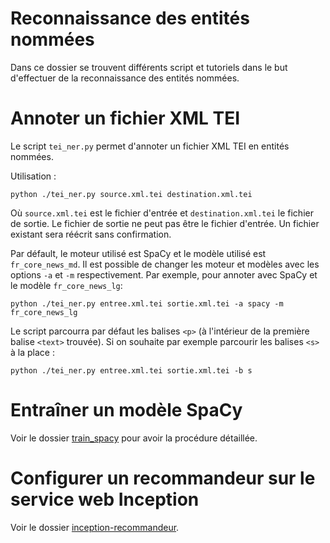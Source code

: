 # Reconnaissance des entités nommées

Dans ce dossier se trouvent différents script et tutoriels dans le but
d'effectuer de la reconnaissance des entités nommées.

# Annoter un fichier XML TEI

Le script `tei_ner.py` permet d'annoter un fichier XML TEI en entités nommées.

Utilisation :

```
python ./tei_ner.py source.xml.tei destination.xml.tei
```

Où `source.xml.tei` est le fichier d'entrée et `destination.xml.tei` le fichier
de sortie. Le fichier de sortie ne peut pas être le fichier d'entrée. Un fichier
existant sera réécrit sans confirmation.

Par défault, le moteur utilisé est SpaCy et le modèle utilisé est
`fr_core_news_md`. Il est possible de changer les moteur et modèles avec les
options `-a` et `-m` respectivement. Par exemple, pour annoter avec SpaCy et le
modèle `fr_core_news_lg`:

```
python ./tei_ner.py entree.xml.tei sortie.xml.tei -a spacy -m fr_core_news_lg
```

Le script parcourra par défaut les balises `<p>` (à l'intérieur de la première
balise `<text>` trouvée). Si on souhaite par exemple parcourir les balises `<s>`
à la place :

```
python ./tei_ner.py entree.xml.tei sortie.xml.tei -b s
```

# Entraîner un modèle SpaCy

Voir le dossier [train_spacy](train_spacy) pour avoir la procédure détaillée.

# Configurer un recommandeur sur le service web Inception

Voir le dossier [inception-recommandeur](inception-recommandeur).
